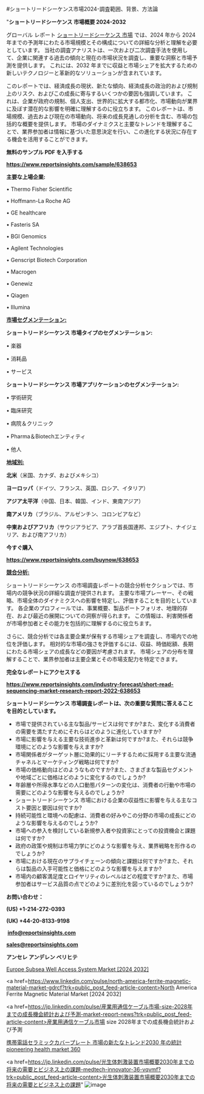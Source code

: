 #ショートリードシーケンス市場2024-調査範囲、背景、方法論

"<strong>ショートリードシーケンス 市場概要 2024-2032</strong>

グローバル レポート <a href=https://www.reportsinsights.com/sample/638653>ショートリードシーケンス 市場</a> では、2024 年から 2024 年までの予測年にわたる市場規模とその構成についての詳細な分析と理解を必要としています。 当社の調査アナリストは、一次および二次調査手法を使用して、企業に関連する過去の傾向と現在の市場状況を調査し、重要な洞察と市場予測を提供します。 これには、2032 年までに収益と市場シェアを拡大​​するための新しいテクノロジーと革新的なソリューションが含まれています。

このレポートでは、経済成長の現状、新たな傾向、経済成長の政治的および規制上のリスク、およびこの成長に寄与するいくつかの要因も強調しています。 これは、企業が政府の規制、個人支出、世界的に拡大する都市化、市場動向が業界に及ぼす潜在的な影響を明確に理解するのに役立ちます。 このレポートは、市場規模、過去および現在の市場動向、将来の成長見通しの分析を含む、市場の包括的な概要を提供します。 市場のダイナミクスと主要なトレンドを理解することで、業界参加者は情報に基づいた意思決定を行い、この進化する状況に存在する機会を活用することができます。

<strong><b>無料のサンプル PDF を入手する</b></strong>

<a href=https://www.reportsinsights.com/sample/638653><strong><u>https://www.reportsinsights.com/sample/638653</u></strong></a>

<strong>主要な上場企業:</strong>

• Thermo Fisher Scientific

• Hoffmann-La Roche AG

• GE healthcare

• Fasteris SA

• BGI Genomics

• Agilent Technologies

• Genscript Biotech Corporation

• Macrogen

• Genewiz

• Qiagen

• Illumina

<strong><u>市場セグメンテーション</u></strong><strong><u>:</u></strong>

<strong>ショートリードシーケンス 市場タイプのセグメンテーション:</strong>

• 楽器

• 消耗品

• サービス

<strong>ショートリードシーケンス 市場アプリケーションのセグメンテーション:</strong>

• 学術研究

• 臨床研究

• 病院＆クリニック

• Pharma＆Biotechエンティティ

• 他人

<strong><u>地域別</u></strong><strong><u>:</u></strong>

<strong>北米</strong>（米国、カナダ、およびメキシコ）

<strong>ヨーロッパ</strong>（ドイツ、フランス、英国、ロシア、イタリア）

<strong>アジア太平洋</strong>（中国、日本、韓国、インド、東南アジア）

<strong>南アメリカ</strong>（ブラジル、アルゼンチン、コロンビアなど）

<strong>中東およびアフリカ</strong>（サウジアラビア、アラブ首長国連邦、エジプト、ナイジェリア、および南アフリカ）

<strong>今すぐ購入</strong>

<a href=https://www.reportsinsights.com/buynow/638653><strong><u>https://www.reportsinsights.com/buynow/638653</u></strong></a>

<strong><u>競合分析:</u></strong>

ショートリードシーケンス の市場調査レポートの競合分析セクションでは、市場内の競争状況の詳細な調査が提供されます。 主要な市場プレーヤー、その戦略、市場全体のダイナミクスへの影響を特定し、評価することを目的としています。 各企業のプロフィールでは、事業概要、製品ポートフォリオ、地理的存在、および最近の展開についての洞察が得られます。 この情報は、利害関係者が市場参加者とその能力を包括的に理解するのに役立ちます。

さらに、競合分析では各主要企業が保有する市場シェアを調査し、市場内での地位を評価します。 相対的な市場の強さを評価するには、収益、時価総額、長期にわたる市場シェアの成長などの要因が考慮されます。 市場シェアの分布を理解することで、業界参加者は主要企業とその市場支配力を特定できます。

<strong>完全なレポートにアクセスする</strong>

<a href=https://www.reportsinsights.com/industry-forecast/short-read-sequencing-market-research-report-2022-638653><strong><u><b>https://www.reportsinsights.com/industry-forecast/short-read-sequencing-market-research-report-2022-638653</b></u></strong></a>

<strong><b>ショートリードシーケンス 市場調査レポートは、次の重要な質問に答えることを目的としています。</b></strong>
<ul>
  <li>市場で提供されている主な製品/サービスは何ですか?また、変化する消費者の需要を満たすためにそれらはどのように進化していますか?</li>
  <li>市場に影響を与える主要な技術進歩と革新は何ですか?また、それらは競争環境にどのような影響を与えますか?</li>
  <li>市場関係者がターゲット層に効果的にリーチするために採用する主要な流通チャネルとマーケティング戦略は何ですか?</li>
  <li>市場の価格動向はどのようなものですか?また、さまざまな製品セグメントや地域ごとに価格はどのように変化するのでしょうか?</li>
  <li>年齢層や所得水準などの人口動態パターンの変化は、消費者の行動や市場の需要にどのような影響を与えるのでしょうか?</li>
  <li>ショートリードシーケンス 市場における企業の収益性に影響を与える主なコスト要因と要因は何ですか?</li>
  <li>持続可能性と環境への配慮は、消費者の好みやこの分野の市場の成長にどのような影響を与えるのでしょうか?</li>
  <li>市場への参入を検討している新規参入者や投資家にとっての投資機会と課題は何ですか?</li>
  <li>政府の政策や規制は市場力学にどのような影響を与え、業界戦略を形作るのでしょうか?</li>
  <li>市場における現在のサプライチェーンの傾向と課題は何ですか?また、それらは製品の入手可能性と価格にどのような影響を与えますか?</li>
  <li>市場内の顧客満足度とロイヤリティのレベルはどの程度ですか?また、市場参加者はサービス品質の点でどのように差別化を図っているのでしょうか?</li>
</ul>
<strong>お問い合わせ：</strong>

<strong>(US) +1-214-272-0393</strong>

<strong>(UK) +44-20-8133-9198</strong>

<strong> </strong><a href=info@reportsinsights.com><strong><u>info@reportsinsights.com</u></strong></a>

<a href=sales@reportsinsights.com><strong><u>sales@reportsinsights.com</u></strong></a>

<strong>アンセレ アンデレン ベリヒテ</strong>

<a href=https://www.linkedin.com/pulse/europe-subsea-well-access-system-markets-strategic-r8cef/>Europe Subsea Well Access System Market [2024 2032]</a>

<a href=https://www.linkedin.com/pulse/north-america-ferrite-magnetic-material-market-gdrcf?trk=public_post_feed-article-content>North America Ferrite Magnetic Material Market [2024 2032]</a>

<a href=https://jp.linkedin.com/pulse/産業用通信ケーブル市場-size-2028年までの成長機会統計および予測-market-report-news?trk=public_post_feed-article-content>産業用通信ケーブル市場 size 2028年までの成長機会統計および予測</a>

<a href=https://www.linkedin.com/pulse/携帯電話セラミックカバープレート-市場の新たなトレンド2030-年の統計-pioneering-health-market-360/>携帯電話セラミックカバープレート 市場の新たなトレンド2030 年の統計 pioneering health market 360</a>

<a href=https://jp.linkedin.com/pulse/光生体刺激装置市場概要2030年までの将来の需要とビジネス上の課題-medtech-innovator-36-vqvmf?trk=public_post_feed-article-content>光生体刺激装置市場概要2030年までの将来の需要とビジネス上の課題</a>"
![image](https://github.com/aakesh123242/RIMarket/assets/158431203/bcf29b56-eb52-492d-a780-e6232bad072d)
